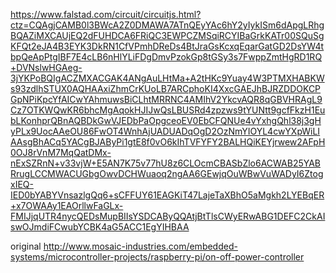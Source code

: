https://www.falstad.com/circuit/circuitjs.html?ctz=CQAgjCAMB0l3BWcA2Z0DMAWA7ATnQEyYAc6hY2yIykISm6dApgLRhgBQAZiMXCAUjEQ2dFUHDCA6FRiQC3EWPCZMSqiRCYIBaGrkKATr00SQuSgKFQt2eJA4B3EYK3DkRN1CfVPmhDReDs4BtJraGsKcxqEqarGatGD2DsYW4tbpQeApPtgIBF7E4cLB6nHlYLiFDgDmvPzokGp8tGSy3s7FwppZmtHgRD1RQ+DVNslwHGAeg-3jYKPoBQIgACZMXACGAK4ANgAuLHtMa+A2tHKc9Yuay4W3PTMXHABKWs93zdlhSTUX0AQHAAxiZhmCrKUoLB7ARCphoKI4XxcGAEJhBJRZDDOKCPGpNPiKpcYfAICwYAhmuwsBiCLhtMRRNC4AMIhV2YkcvAQR8qGBVHRAgL9Cz7OTKWQwKR6bhcMgAqokHJIJwQsLBUSRd4zpzws9tYUNtt9gcfFkzH1EubLKonhprQBnAQBDkGwVJEDbPaOpgceoEV0EbCFQNUe4vYxhgQhl38j3gHyPLx9UocAAeOU86FwOT4WnhAjUADUADqOgD2OzNmYIOYL4cwYXpWiLIAAsgBhACq5YACgBJAByPi1gtE8f0vO6kIhTVFYFY2BALHQiKEYjrwew2AFpH0OJ8rVnM7MqQatDMx-nExSZRnN+v33vjW+E5AN7K75v77hU8z6CLOcmCBASbZlo6ACWAB25YABRrugLCCMWACUGbgOwvDCHWuaoq2ngAA6GEwjqOuWBwVuWADyI6ZtogxIEQ-IED0bYABYVnsazlgQq6+sCFFUY61EAGKiT47LajeTaXBhO5aMgkh2LYEBqER+x7OWAAy1EAOrllwFaGLx-FMIJjqUTR4nycQEDsMupBIIsYSDCAByQQAtjBtTlsCWyERwABG1DEFC2CkAIswOJmdiFCwubYCBK4aG5ACC1EgYIHBAA






original http://www.mosaic-industries.com/embedded-systems/microcontroller-projects/raspberry-pi/on-off-power-controller
